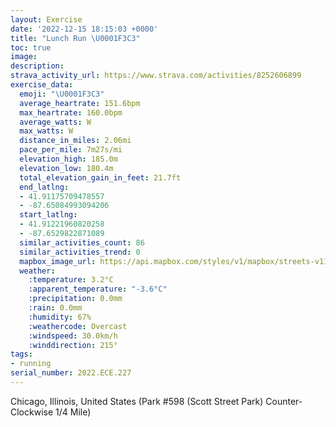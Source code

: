 ```yaml
---
layout: Exercise
date: '2022-12-15 18:15:03 +0000'
title: "Lunch Run \U0001F3C3"
toc: true
image:
description:
strava_activity_url: https://www.strava.com/activities/8252606899
exercise_data:
  emoji: "\U0001F3C3"
  average_heartrate: 151.6bpm
  max_heartrate: 160.0bpm
  average_watts: W
  max_watts: W
  distance_in_miles: 2.06mi
  pace_per_mile: 7m27s/mi
  elevation_high: 185.0m
  elevation_low: 180.4m
  total_elevation_gain_in_feet: 21.7ft
  end_latlng:
  - 41.91175709478557
  - -87.65084993094206
  start_latlng:
  - 41.91221960820258
  - -87.6529822871089
  similar_activities_count: 86
  similar_activities_trend: 0
  mapbox_image_url: https://api.mapbox.com/styles/v1/mapbox/streets-v11/static/path-5+787af2-1.0(g%7Bx~Fpk~uO%40kADYFSV%5B%7C%40_BV_%40Te%40%40OA%5BBm%40CcAEw%40%40y%40%40MDDPQBaB%3FaDIwGBmCCeDDi%40NO%60%40YNGx%40BFLDn%40CpCB%7C%40FTNRPHTDrAERKN%5DDQ%3FYAwAC_AEUEIYYQCa%40Au%40HQHU%5CCN%3FLBtBDbAFLNPPJR%40~%40ITGPMJUFc%40EsCCWKWWUMCs%40%3F%5DDSFOLM%60%40CbBBhABVLVNPPF%5E%40%60AITQLYDi%40C_CEe%40KSUUUEk%40%3Fq%40HUXKVA%60BBjABTDLLRHHPFV%40fAINGHIJUBOCuDAMIUSSQG%7D%40Ao%40BSCYQI%3FiBFKNDpA%40vBFh%40DpAIvA%40vBBtACd%40BpDAh%40%3FHNZ%40NCjBGf%40JdA%3FLIb%40),pin-s-s+e5b22e(-87.65129,41.91172),pin-s-f+89ae00(-87.64965999999997,41.9108)/auto/800x800?access_token=pk.eyJ1Ijoiam9zaGJlY2ttYW4iLCJhIjoiY205eWR2aDd1MWZ6djJrbXc4a3M0bWZleiJ9.XiG9OWkNcZk2QzjJbxLB4A
  weather:
    :temperature: 3.2°C
    :apparent_temperature: "-3.6°C"
    :precipitation: 0.0mm
    :rain: 0.0mm
    :humidity: 67%
    :weathercode: Overcast
    :windspeed: 30.0km/h
    :winddirection: 215°
tags:
- running
serial_number: 2022.ECE.227
---
```

Chicago, Illinois, United States (Park #598 (Scott Street Park) Counter-Clockwise 1/4 Mile)
